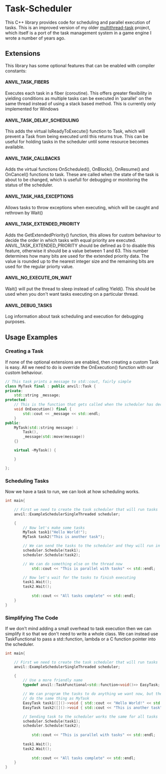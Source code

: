 # Task-Scheduler
This C++ library provides code for scheduling and parallel execution of tasks.
This is an improved version of my older [multithread-task](https://github.com/asmith-git/multithread-task) project, which itself is a port of the task management system in a game engine I wrote a number of years ago.

## Extensions
This library has some optional features that can be enabled with compiler constants:
#### ANVIL_TASK_FIBERS
Executes each task in a fiber (coroutine). This offers greater flexibility in yielding conditions as multiple tasks can be executed in 'parallel' on the same thread instead of using a stack based method.
This is currently only implemented for Windows
#### ANVIL_TASK_DELAY_SCHEDULING
This adds the virtual IsReadyToExecute() function to Task, which will prevent a Task from being executed until this returns true. This can be useful for holding tasks in the scheduler until some resource becomes available.
#### ANVIL_TASK_CALLBACKS
Adds the virtual functions OnScheduled(), OnBlock(), OnResume() and OnCancel() functions to task. These are called when the state of the task is about to be changed, which is usefull for debugging or monitoring the status of the scheduler.
#### ANVIL_TASK_HAS_EXCEPTIONS
Allows tasks to throw exceptions when executing, which will be caught and rethrown by Wait()
#### ANVIL_TASK_EXTENDED_PRIORITY
Adds the GetExtendedPriority() function, this allows for custom behaviour to decide the order in which tasks with equal priority are executed.
ANVIL_TASK_EXTENDED_PRIORITY should be defined as 0 to disable this feature, otherwise it should be a value between 1 and 63. This number determines how many bits are used for the extended priority data. 
The value is rounded up to the nearest integer size and the remaining bits are used for the regular priorty value.
#### ANVIL_NO_EXECUTE_ON_WAIT
Wait() will put the thread to sleep instead of calling Yield(). This should be used when you don't want tasks executing on a particular thread.
#### ANVIL_DEBUG_TASKS
Log information about task scheduling and execution for debugging purposes.


## Usage Examples
### Creating a Task
If none of the optional extensions are enabled, then creating a custom Task is easy. All we need to do is override the OnExecution() function with our custom behaviour.
```cpp
// This task prints a message to std::cout, fairly simple
class MyTask final : public anvil::Task {
private:
	std::string _message;
protected:
	// This is the function that gets called when the scheduler has decided to run the task
	void OnExecution() final {
		std::cout << _message << std::endl;
	}
public:
	MyTask(std::string message) :
		Task(),
		_message(std::move(message))
	{}

	virtual ~MyTask() {

	}

};
```
### Scheduling Tasks
Now we have a task to run, we can look at how scheduling works.
```cpp
int main{

	// First we need to create the task scheduler that will run tasks
	anvil::ExampleSchedulerSingleThreaded scheduler;

	{
		// Now let's make some tasks
		MyTask task1("Hello World!");
		MyTask task2("This is another task");

		// We can send the tasks to the scheduler and they will run in parallel
		scheduler.Schedule(task1);
		scheduler.Schedule(task2);

		// We can do something else on the thread now
    		std::cout << "This is parallel with tasks" << std::endl;

		// Now let's wait for the tasks to finish executing
		task1.Wait();
		task2.Wait();
    
    		std::cout << "All tasks complete" << std::endl;
	}
}
```
### Simplifying The Code
If we don't mind adding a small overhead to task execution then we can simplify it so that we don't need to write a whole class. We can instead use TaskFunctional to pass a std::function, lambda or a C function pointer into the scheduler.
```cpp
int main{

	// First we need to create the task scheduler that will run tasks
	anvil::ExampleSchedulerSingleThreaded scheduler;

	{
		// Use a more friendly name
		typedef anvil::TaskFunctional<std::function<void()>> EasyTask;

		// We can program the tasks to do anything we want now, but these ones will
		// do the same thing as MyTask
		EasyTask task1([]()->void { std::cout << "Hello World!" << std::endl; });
		EasyTask task2([]()->void { std::cout << "This is another task" << std::endl; });

		// Sending task to the scheduler works the same for all tasks
		scheduler.Schedule(task1);
		scheduler.Schedule(task2);
    
    		std::cout << "This is parallel with tasks" << std::endl;
    
		task1.Wait();
		task2.Wait();
    
    		std::cout << "All tasks complete" << std::endl;
	}
}
```
